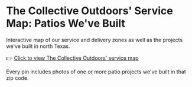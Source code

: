 # The Collective Outdoors' Service Map: Patios We've Built 

Interactive map of our service and delivery zones as well as the projects we've built in north Texas. 

👉 [Click to view The Collective Outdoors' service map](https://www.google.com/maps/d/edit?mid=1mK5zPcRU0iq4ps29Y2fvvGoz0GOFRmY&usp=sharing)

Every pin includes photos of one or more patio projects we've built in that zip code. 
